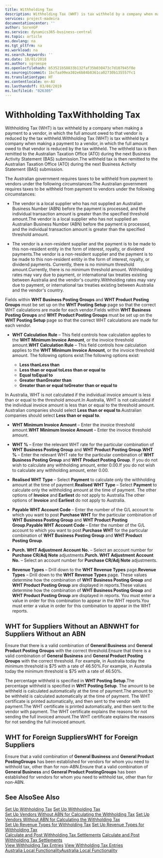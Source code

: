 ```yaml
---
title: Withholding Tax
description: Withholding Tax (WHT) is tax withheld by a company when making a payment to a vendor, in which the full amount owed to that vendor is reduced by the tax withheld. The withheld tax is then remitted to the Australian Taxation Office (ATO) during the next Business Activity Statement (BAS) submission.
services: project-madeira
documentationcenter: ''
author: SorenGP
ms.service: dynamics365-business-central
ms.topic: article
ms.devlang: na
ms.tgt_pltfrm: na
ms.workload: na
ms.search.keywords: ''
ms.date: 10/01/2018
ms.author: sgroespe
ms.openlocfilehash: b53521b58833b132faf35b030473c7d107945f0e
ms.sourcegitcommit: 1bcfaa99ea302e6b84b8361ca02730b135557fc1
ms.translationtype: HT
ms.contentlocale: en-AU
ms.lasthandoff: 03/08/2019
ms.locfileid: "826305"
---
```

# <a name="withholding-tax"></a><span data-ttu-id="91376-104">Withholding Tax</span><span class="sxs-lookup"><span data-stu-id="91376-104">Withholding Tax</span></span>
<span data-ttu-id="91376-105">Withholding Tax (WHT) is tax withheld by a company when making a payment to a vendor, in which the full amount owed to that vendor is reduced by the tax withheld.</span><span class="sxs-lookup"><span data-stu-id="91376-105">Withholding Tax (WHT) is tax withheld by a company when making a payment to a vendor, in which the full amount owed to that vendor is reduced by the tax withheld.</span></span> <span data-ttu-id="91376-106">The withheld tax is then remitted to the Australian Taxation Office (ATO) during the next Business Activity Statement (BAS) submission.</span><span class="sxs-lookup"><span data-stu-id="91376-106">The withheld tax is then remitted to the Australian Taxation Office (ATO) during the next Business Activity Statement (BAS) submission.</span></span>  

<span data-ttu-id="91376-107">The Australian government requires taxes to be withheld from payment to vendors under the following circumstances:</span><span class="sxs-lookup"><span data-stu-id="91376-107">The Australian government requires taxes to be withheld from payment to vendors under the following circumstances:</span></span>  

-   <span data-ttu-id="91376-108">The vendor is a local supplier who has not supplied an Australian Business Number (ABN) before the payment is processed, and the individual transaction amount is greater than the specified threshold amount.</span><span class="sxs-lookup"><span data-stu-id="91376-108">The vendor is a local supplier who has not supplied an Australian Business Number (ABN) before the payment is processed, and the individual transaction amount is greater than the specified threshold amount.</span></span>  

-   <span data-ttu-id="91376-109">The vendor is a non-resident supplier and the payment is to be made to this non-resident entity in the form of interest, royalty, or dividend payments.</span><span class="sxs-lookup"><span data-stu-id="91376-109">The vendor is a non-resident supplier and the payment is to be made to this non-resident entity in the form of interest, royalty, or dividend payments.</span></span> <span data-ttu-id="91376-110">Currently, there is no minimum threshold amount.</span><span class="sxs-lookup"><span data-stu-id="91376-110">Currently, there is no minimum threshold amount.</span></span> <span data-ttu-id="91376-111">Withholding rates may vary due to payment, or international tax treaties existing between Australia and the vendor's country.</span><span class="sxs-lookup"><span data-stu-id="91376-111">Withholding rates may vary due to payment, or international tax treaties existing between Australia and the vendor's country.</span></span>  

<span data-ttu-id="91376-112">Fields within **WHT Business Posting Groups** and **WHT Product Posting Groups** must be set up on the **WHT Posting Setup** page so that the correct WHT calculations are made for each vendor.</span><span class="sxs-lookup"><span data-stu-id="91376-112">Fields within **WHT Business Posting Groups** and **WHT Product Posting Groups** must be set up on the **WHT Posting Setup** page so that the correct WHT calculations are made for each vendor.</span></span>  

-   <span data-ttu-id="91376-113">**WHT Calculation Rule** – This field controls how calculation applies to the **WHT Minimum Invoice Amount**, or the invoice threshold amount.</span><span class="sxs-lookup"><span data-stu-id="91376-113">**WHT Calculation Rule** – This field controls how calculation applies to the **WHT Minimum Invoice Amount**, or the invoice threshold amount.</span></span> <span data-ttu-id="91376-114">The following options exist:</span><span class="sxs-lookup"><span data-stu-id="91376-114">The following options exist:</span></span>  

    - <span data-ttu-id="91376-115">**Less than**</span><span class="sxs-lookup"><span data-stu-id="91376-115">**Less than**</span></span>  
    - <span data-ttu-id="91376-116">**Less than or equal to**</span><span class="sxs-lookup"><span data-stu-id="91376-116">**Less than or equal to**</span></span>  
    - <span data-ttu-id="91376-117">**Equal to**</span><span class="sxs-lookup"><span data-stu-id="91376-117">**Equal to**</span></span>  
    - <span data-ttu-id="91376-118">**Greater than**</span><span class="sxs-lookup"><span data-stu-id="91376-118">**Greater than**</span></span>  
    - <span data-ttu-id="91376-119">**Greater than or equal to**</span><span class="sxs-lookup"><span data-stu-id="91376-119">**Greater than or equal to**</span></span>  

<span data-ttu-id="91376-120">In Australia, WHT is not calculated if the individual invoice amount is less than or equal to the threshold amount.</span><span class="sxs-lookup"><span data-stu-id="91376-120">In Australia, WHT is not calculated if the individual invoice amount is less than or equal to the threshold amount.</span></span> <span data-ttu-id="91376-121">Australian companies should select **Less than or equal to**.</span><span class="sxs-lookup"><span data-stu-id="91376-121">Australian companies should select **Less than or equal to**.</span></span>  

- <span data-ttu-id="91376-122">**WHT Minimum Invoice Amount** – Enter the invoice threshold amount.</span><span class="sxs-lookup"><span data-stu-id="91376-122">**WHT Minimum Invoice Amount** – Enter the invoice threshold amount.</span></span>  

- <span data-ttu-id="91376-123">**WHT %** – Enter the relevant WHT rate for the particular combination of **WHT Business Posting Group** and **WHT Product Posting Group**.</span><span class="sxs-lookup"><span data-stu-id="91376-123">**WHT %** – Enter the relevant WHT rate for the particular combination of **WHT Business Posting Group** and **WHT Product Posting Group**.</span></span> <span data-ttu-id="91376-124">If you do not wish to calculate any withholding amount, enter 0.00.</span><span class="sxs-lookup"><span data-stu-id="91376-124">If you do not wish to calculate any withholding amount, enter 0.00.</span></span>  

- <span data-ttu-id="91376-125">**Realised WHT Type** – Select **Payment** to calculate only the withholding amount at the time of payment.</span><span class="sxs-lookup"><span data-stu-id="91376-125">**Realised WHT Type** – Select **Payment** to calculate only the withholding amount at the time of payment.</span></span> <span data-ttu-id="91376-126">The other options of **Invoice** and **Earliest** do not apply to Australia.</span><span class="sxs-lookup"><span data-stu-id="91376-126">The other options of **Invoice** and **Earliest** do not apply to Australia.</span></span>  

- <span data-ttu-id="91376-127">**Payable WHT Account Code** – Enter the number of the G/L account to which you want to post **Purchase WHT** for the particular combination of **WHT Business Posting Group** and **WHT Product Posting Group**.</span><span class="sxs-lookup"><span data-stu-id="91376-127">**Payable WHT Account Code** – Enter the number of the G/L account to which you want to post **Purchase WHT** for the particular combination of **WHT Business Posting Group** and **WHT Product Posting Group**.</span></span>  

- <span data-ttu-id="91376-128">**Purch. WHT Adjustment Account No.** – Select an account number for **Purchase CR/Adj Note** adjustments.</span><span class="sxs-lookup"><span data-stu-id="91376-128">**Purch. WHT Adjustment Account No.** – Select an account number for **Purchase CR/Adj Note** adjustments.</span></span>  

- <span data-ttu-id="91376-129">**Revenue Types** – Drill down to the **WHT Revenue Types** page.</span><span class="sxs-lookup"><span data-stu-id="91376-129">**Revenue Types** – Drill down to the **WHT Revenue Types** page.</span></span> <span data-ttu-id="91376-130">These values determine how the combination of **WHT Business Posting Group** and **WHT Product Posting Group** are displayed in reports.</span><span class="sxs-lookup"><span data-stu-id="91376-130">These values determine how the combination of **WHT Business Posting Group** and **WHT Product Posting Group** are displayed in reports.</span></span> <span data-ttu-id="91376-131">You must enter a value in order for this combination to appear in the WHT reports.</span><span class="sxs-lookup"><span data-stu-id="91376-131">You must enter a value in order for this combination to appear in the WHT reports.</span></span>  

## <a name="wht-for-suppliers-without-an-abn"></a><span data-ttu-id="91376-132">WHT for Suppliers Without an ABN</span><span class="sxs-lookup"><span data-stu-id="91376-132">WHT for Suppliers Without an ABN</span></span>  
<span data-ttu-id="91376-133">Ensure that there is a valid combination of **General Business** and **General Product Posting Groups** with the correct threshold.</span><span class="sxs-lookup"><span data-stu-id="91376-133">Ensure that there is a valid combination of **General Business** and **General Product Posting Groups** with the correct threshold.</span></span> <span data-ttu-id="91376-134">For example, in Australia today the minimum threshold is $75 with a rate of 46.50%.</span><span class="sxs-lookup"><span data-stu-id="91376-134">For example, in Australia today the minimum threshold is $75 with a rate of 46.50%.</span></span>  

<span data-ttu-id="91376-135">The percentage withheld is specified in **WHT Posting Setup**.</span><span class="sxs-lookup"><span data-stu-id="91376-135">The percentage withheld is specified in **WHT Posting Setup**.</span></span> <span data-ttu-id="91376-136">The amount to be withheld is calculated automatically at the time of payment.</span><span class="sxs-lookup"><span data-stu-id="91376-136">The amount to be withheld is calculated automatically at the time of payment.</span></span> <span data-ttu-id="91376-137">The WHT certificate is printed automatically, and then sent to the vendor with payment.</span><span class="sxs-lookup"><span data-stu-id="91376-137">The WHT certificate is printed automatically, and then sent to the vendor with payment.</span></span> <span data-ttu-id="91376-138">The WHT certificate explains the reasons for not sending the full invoiced amount.</span><span class="sxs-lookup"><span data-stu-id="91376-138">The WHT certificate explains the reasons for not sending the full invoiced amount.</span></span>  

## <a name="wht-for-foreign-suppliers"></a><span data-ttu-id="91376-139">WHT for Foreign Suppliers</span><span class="sxs-lookup"><span data-stu-id="91376-139">WHT for Foreign Suppliers</span></span>  
<span data-ttu-id="91376-140">Ensure that a valid combination of **General Business** and **General Product PostingGroups** has been established for vendors for whom you need to withhold tax, other than for non-ABN.</span><span class="sxs-lookup"><span data-stu-id="91376-140">Ensure that a valid combination of **General Business** and **General Product PostingGroups** has been established for vendors for whom you need to withhold tax, other than for non-ABN.</span></span>  

## <a name="see-also"></a><span data-ttu-id="91376-141">See Also</span><span class="sxs-lookup"><span data-stu-id="91376-141">See Also</span></span>  
 <span data-ttu-id="91376-142">[Set Up Withholding Tax](how-to-set-up-withholding-tax.md) </span><span class="sxs-lookup"><span data-stu-id="91376-142">[Set Up Withholding Tax](how-to-set-up-withholding-tax.md) </span></span>  
 <span data-ttu-id="91376-143">[Set Up Vendors Without ABN for Calculating the Withholding Tax](how-to-set-up-vendors-without-abn-for-calculating-the-withholding-tax.md) </span><span class="sxs-lookup"><span data-stu-id="91376-143">[Set Up Vendors Without ABN for Calculating the Withholding Tax](how-to-set-up-vendors-without-abn-for-calculating-the-withholding-tax.md) </span></span>  
 <span data-ttu-id="91376-144">[Set Up Revenue Types for Withholding Tax](how-to-set-up-revenue-types-for-withholding-tax.md) </span><span class="sxs-lookup"><span data-stu-id="91376-144">[Set Up Revenue Types for Withholding Tax](how-to-set-up-revenue-types-for-withholding-tax.md) </span></span>  
 <span data-ttu-id="91376-145">[Calculate and Post Withholding Tax Settlements](how-to-calculate-and-post-withholding-tax-settlements.md) </span><span class="sxs-lookup"><span data-stu-id="91376-145">[Calculate and Post Withholding Tax Settlements](how-to-calculate-and-post-withholding-tax-settlements.md) </span></span>  
 <span data-ttu-id="91376-146">[View Withholding Tax Entries](how-to-view-withholding-tax-entries.md) </span><span class="sxs-lookup"><span data-stu-id="91376-146">[View Withholding Tax Entries](how-to-view-withholding-tax-entries.md) </span></span>  
 [<span data-ttu-id="91376-147">Australia Local Functionality</span><span class="sxs-lookup"><span data-stu-id="91376-147">Australia Local Functionality</span></span>](australia-local-functionality.md)

